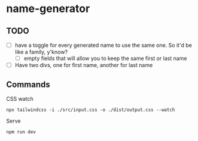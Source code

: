 # name-generator

## TODO

- [ ] have a toggle for every generated name to use the same one. So it'd be
  like a family, y'know?
    - [ ] empty fields that will allow you to keep the same first or last name
- [ ] Have two divs, one for first name, another for last name

## Commands

CSS watch

```
npx tailwindcss -i ./src/input.css -o ./dist/output.css --watch
```

Serve

```
npm run dev
```